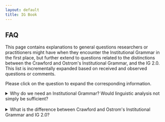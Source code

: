 ```yaml
---
layout: default
title: IG Book
---
```


## FAQ

This page contains explanations to general questions researchers or practitioners might have when they encounter the Institutional Grammar in the first place, but further extend to questions related to the distinctions between the Crawford and Ostrom's Institutional Grammar, and the IG 2.0. This list is incrementally expanded based on received and observed questions or comments.

Please click on the question to expand the corresponding information.

<details>
  <summary>Why do we need an Institutional Grammar? Would linguistic analysis not simply be sufficient?</summary><br/>
  
  The central difference between an institutional grammar and a linguistic grammar is the that the former exclusively focuses on language the reflects institutional information in the form of strategies, conventions, descriptive norms, and injunctive expressions. While the encoding using linguistic parsers bears opportunities to extract a basic structure, they inherently focus on the syntactic structure, but are rather focused on capturing syntactic style than specific institutional semantics of relevance for the analyst. While linguistic grammars are open with respect to expressive patterns, the Institutional Grammar exclusively focuses on expressions -- here in stylized form -- that focus on an activity in the form ``someone does/may do/must do'' (regulative expressions), or on existential characterizations in the form ``something is/may be/must be'' (constitutive expressions). In practice, these can occur in combination (hybrid statements), and be decomposed for further analysis. The statements captured in an Institutional Grammar furthermore have a fixed frame of reference in the form of the action situation. More details on the distinction between linguistic and institutional grammars are provided in Chapter 3 of the book.
</details>
<br/>

<details>
  <summary>What is the difference between Crawford and Ostrom's Institutional Grammar and IG 2.0?</summary><br/>
  
  In a nutshell, the central differences between Crawford and Ostrom's Institutional Grammar and the Institutional Grammar 2.0 are the following:
  
  * Crawford and Ostrom's grammar considers a single Conditions component that reflects the contextual embedding of institutitional statements, whereas the IG 2.0 distinguishes between activation conditions (roughly corresponding to preconditions) for a given statement to apply, and execution constraints that qualify the execution of a particular activity.
  
  * Crawford and Ostrom's grammar exclusively focuses on the syntactic representation of regulative statements, whereas IG 2.0 further introduces a syntax for constitutive statements, alongside the notion of combinations thereof (hybrid institutional statements).
  
  * In Crawford and Ostrom's institutional grammar, the characterization of institution types primarily orients on the syntactic features of a given institutional statements, whereas IG 2.0 orients on the semantics of the institution (e.g., process from which institution originates), while allowing for syntactically equivalent representation of norms and rules. The same principle equally applies for regulative and constitutive statements in IG 2.0 (see Chapter 4 of the book).
  
  * Based on the levels of expressiveness, IG 2.0 includes additional features that can extract institutional information at greater, and configurable, level of detail -- IG Extended to engage in deep structural parsing, and IG Logico to engage in semantic analysis. The particular choice and configuration of features is guided by analytical needs and applied techniques (discussed in the IG 2.0 Codebook as well as Chapter 8 of the book).
  
  * While both variants of the institutional grammar are different, IG 2.0 is inherently backward-compatible, i.e., by removing additional features such as constitutive statements, higher levels of expressiveness, IG Core-encoded institutional statements can be collapsed into the more coarse-grained structure of the original IG (combining activation conditions and execution constraints, combining nested structures into single expression).
  
</details>
<br/>


